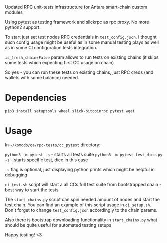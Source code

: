 Updated RPC unit-tests infrastructure for Antara smart-chain custom modules

Using pytest as testing framework and slickrpc as rpc proxy. No more python2 support.

To start just set test nodes RPC credentials in `test_config.json`.
I thought such config usage might be useful as in some manual testing plays as well as in some CI configuration tests integration.

`is_fresh_chain=False` param allows to run tests on existing chains (it skips some tests which expecting first CC usage on chain)

So yes - you can run these tests on existing chains, just RPC creds (and wallets with some balance) needed.

# Dependencies

`pip3 install setuptools wheel slick-bitcoinrpc pytest wget`

# Usage

In `~/komodo/qa/rpc-tests/cc_pytest` directory:

`python3 -m pytest -s` - starts all tests suite
`python3 -m pytest test_dice.py -s` - starts specific test, dice in this case

`-s` flag is optional, just displaying python prints which might be helpful in debugging

`ci_test.sh` script will start a all CCs full test suite from bootstrapped chain - best way to start the tests

The `start_chains.py` script can spin needed amount of nodes and start the test chain.
You can find an example of this script usage in `ci_setup.sh`. Don't forget to change `test_config.json` accordingly to the chain params.

Also there is bootstrap downloading functionality in `start_chains.py` what should be quite useful for automated testing setups

Happy testing! <3